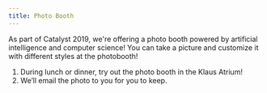 ```yaml
---
title: Photo Booth
---
```


As part of Catalyst 2019, we're offering a photo booth powered by artificial intelligence and computer science! You can take a picture and customize it with different styles at the photobooth!

1. During lunch or dinner, try out the photo booth in the Klaus Atrium!
2. We’ll email the photo to you for you to keep.
